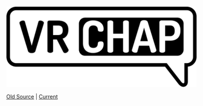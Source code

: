 ![VRChap](https://raw.githubusercontent.com/VRChatAPI/VRChap.net/master/vrchap.png)

[Old Source](https://github.com/VRChatAPI/VRChap.net/tree/old) | [Current](https://github.com/VRChatAPI/VRChap.net/tree/master)

